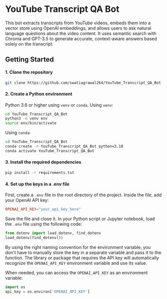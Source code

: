 # YouTube Transcript QA Bot

This bot extracts transcripts from YouTube videos, embeds them into a vector store using OpenAI embeddings, and allows users to ask natural language questions about the video content. 
It uses semantic search with Chroma and GPT-3.5 to generate accurate, context-aware answers based solely on the transcript.

## Getting Started

#### 1. Clone the repository

```bash
git clone https://github.com/swatiagrawal264/YouTube_Transcript_QA_Bot.git
```

#### 2. Create a Python environment

Python 3.6 or higher using `venv` or `conda`. Using `venv`:

``` bash
cd YouTube_Transcript_QA_Bot
python3 -m venv env
source env/bin/activate
```

Using `conda`:
``` bash
cd YouTube_Transcript_QA_Bot
conda create -n YouTube_Transcript_QA_Bot python=3.10
conda activate YouTube_Transcript_QA_Bot
```

#### 3. Install the required dependencies
``` bash
pip install -r requirements.txt
```

#### 4. Set up the keys in a .env file

First, create a `.env` file in the root directory of the project. Inside the file, add your OpenAI API key:

```makefile
OPENAI_API_KEY="your_api_key_here"
```

Save the file and close it. In your Python script or Jupyter notebook, load the `.env` file using the following code:
```python
from dotenv import load_dotenv, find_dotenv
load_dotenv(find_dotenv())
```

By using the right naming convention for the environment variable, you don't have to manually store the key in a separate variable and pass it to the function. The library or package that requires the API key will automatically recognize the `OPENAI_API_KEY` environment variable and use its value.

When needed, you can access the `OPENAI_API_KEY` as an environment variable:
```python
import os
api_key = os.environ['OPENAI_API_KEY']
```
